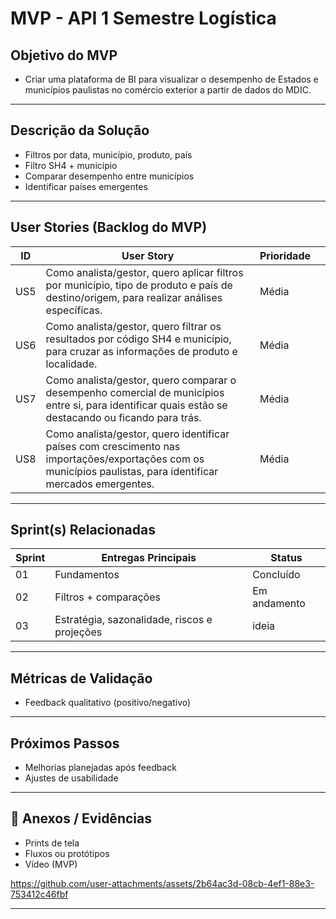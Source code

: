 #   MVP - API 1 Semestre Logística
##   Objetivo do MVP 
- Criar uma plataforma de BI para visualizar o desempenho de Estados e municípios paulistas no comércio exterior a partir de dados do MDIC.

---

##   Descrição da Solução
- Filtros por data, município, produto, país
- Filtro SH4 + município
- Comparar desempenho entre municípios 
- Identificar países emergentes  
 
---

##   User Stories (Backlog do MVP)
| ID  | User Story                                                                 | Prioridade | |
|-----|-----------------------------------------------------------------------------|------------|------------|
| US5 | Como analista/gestor, quero aplicar filtros por município, tipo de produto e país de destino/origem, para realizar análises específicas.         | Média      | |
| US6 | Como analista/gestor, quero filtrar os resultados por código SH4 e município, para cruzar as informações de produto e localidade.         | Média      | |
| US7 | Como analista/gestor, quero comparar o desempenho comercial de municípios entre si, para identificar quais estão se destacando ou ficando para trás.         | Média      | |
| US8 | Como analista/gestor, quero identificar países com crescimento nas importações/exportações com os municípios paulistas, para identificar mercados emergentes.         | Média      | |

---

##   Sprint(s) Relacionadas
| Sprint | Entregas Principais                          | Status       |
|--------|----------------------------------------------|--------------|
| 01     | Fundamentos                                  | Concluído    |
| 02     | Filtros + comparações                        | Em andamento |
| 03     | Estratégia, sazonalidade, riscos e projeções | ideia |

---

##   Métricas de Validação
- Feedback qualitativo (positivo/negativo)  

---

##   Próximos Passos
- Melhorias planejadas após feedback
- Ajustes de usabilidade
  
---

## 📂 Anexos / Evidências
- Prints de tela  
- Fluxos ou protótipos  
- Vídeo (MVP)  


https://github.com/user-attachments/assets/2b64ac3d-08cb-4ef1-88e3-753412c46fbf


---
